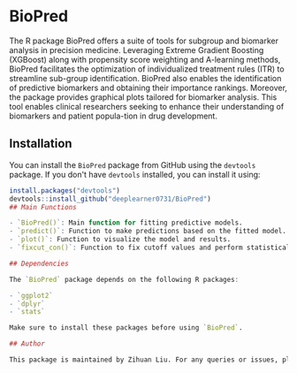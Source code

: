 # BioPred

The R package BioPred offers a suite of tools for subgroup and biomarker analysis in precision medicine. Leveraging Extreme Gradient Boosting (XGBoost) along with propensity score weighting and A-learning methods, BioPred facilitates the optimization of individualized treatment rules (ITR) to streamline sub-group identification. BioPred also enables the identification of predictive biomarkers and obtaining their importance rankings. Moreover, the package provides graphical plots tailored for biomarker analysis. This tool enables clinical researchers seeking to enhance their understanding of biomarkers and patient popula-tion in drug development. 
## Installation

You can install the `BioPred` package from GitHub using the `devtools` package. If you don't have `devtools` installed, you can install it using:

```r
install.packages("devtools")
devtools::install_github("deeplearner0731/BioPred")
## Main Functions

- `BioPred()`: Main function for fitting predictive models.
- `predict()`: Function to make predictions based on the fitted model.
- `plot()`: Function to visualize the model and results.
- `fixcut_con()`: Function to fix cutoff values and perform statistical tests.

## Dependencies

The `BioPred` package depends on the following R packages:

- `ggplot2`
- `dplyr`
- `stats`

Make sure to install these packages before using `BioPred`.

## Author

This package is maintained by Zihuan Liu. For any queries or issues, please contact me at <zihuan.liu@abbvie.com>.

